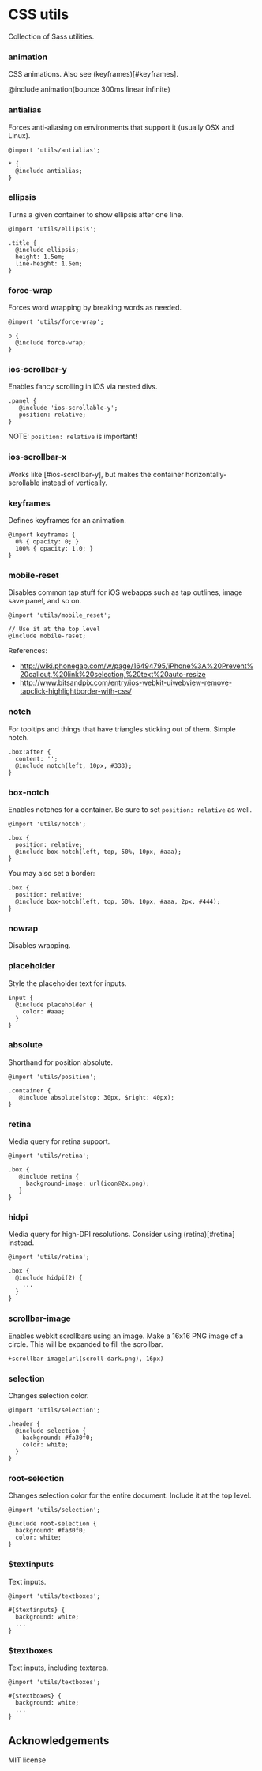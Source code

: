 CSS utils
=========

Collection of Sass utilities.

### animation
CSS animations. Also see (keyframes)[#keyframes].

   @include animation(bounce 300ms linear infinite)

### antialias
Forces anti-aliasing on environments that support it (usually OSX and
Linux).

    @import 'utils/antialias';

    * {
      @include antialias;
    }

### ellipsis
Turns a given container to show ellipsis after one line.

    @import 'utils/ellipsis';

    .title {
      @include ellipsis;
      height: 1.5em;
      line-height: 1.5em;
    }

### force-wrap
Forces word wrapping by breaking words as needed.

    @import 'utils/force-wrap';

    p {
      @include force-wrap;
    }

### ios-scrollbar-y
Enables fancy scrolling in iOS via nested divs.

    .panel {
       @include 'ios-scrollable-y';
       position: relative;
    }

NOTE: `position: relative` is important!

### ios-scrollbar-x
Works like [#ios-scrollbar-y], but makes the container
horizontally-scrollable instead of vertically.

### keyframes
Defines keyframes for an animation.

    @import keyframes {
      0% { opacity: 0; }
      100% { opacity: 1.0; }
    }

### mobile-reset
Disables common tap stuff for iOS webapps such as tap outlines, image save
panel, and so on.

    @import 'utils/mobile_reset';

    // Use it at the top level
    @include mobile-reset;

References:
 - http://wiki.phonegap.com/w/page/16494795/iPhone%3A%20Prevent%20callout,%20link%20selection,%20text%20auto-resize
 - http://www.bitsandpix.com/entry/ios-webkit-uiwebview-remove-tapclick-highlightborder-with-css/

### notch
For tooltips and things that have triangles sticking out of them.
Simple notch.

    .box:after {
      content: '';
      @include notch(left, 10px, #333);
    }

### box-notch
Enables notches for a container. Be sure to set `position: relative` as
well.

    @import 'utils/notch';

    .box {
      position: relative;
      @include box-notch(left, top, 50%, 10px, #aaa);
    }

You may also set a border:

    .box {
      position: relative;
      @include box-notch(left, top, 50%, 10px, #aaa, 2px, #444);
    }

### nowrap
Disables wrapping.

### placeholder
Style the placeholder text for inputs.

    input {
      @include placeholder {
        color: #aaa;
      }
    }

### absolute
Shorthand for position absolute.

    @import 'utils/position';

    .container {
       @include absolute($top: 30px, $right: 40px);
    }

### retina
Media query for retina support.

    @import 'utils/retina';

    .box {
       @include retina {
         background-image: url(icon@2x.png);
       }
    }

### hidpi
Media query for high-DPI resolutions. Consider using (retina)[#retina]
instead.

    @import 'utils/retina';

    .box {
      @include hidpi(2) {
        ...
      }
    }

### scrollbar-image
Enables webkit scrollbars using an image.
Make a 16x16 PNG image of a circle. This will be expanded to fill the scrollbar.

    +scrollbar-image(url(scroll-dark.png), 16px)

### selection
Changes selection color.

    @import 'utils/selection';

    .header {
      @include selection {
        background: #fa30f0;
        color: white;
      }
    }

### root-selection
Changes selection color for the entire document. Include it at the top level.

    @import 'utils/selection';

    @include root-selection {
      background: #fa30f0;
      color: white;
    }

### $textinputs
Text inputs.

    @import 'utils/textboxes';

    #{$textinputs} {
      background: white;
      ...
    }

### $textboxes
Text inputs, including textarea.

    @import 'utils/textboxes';

    #{$textboxes} {
      background: white;
      ...
    }

Acknowledgements
----------------

MIT license
